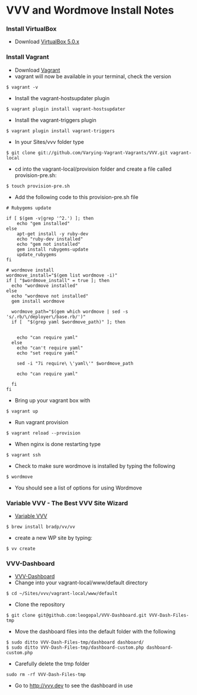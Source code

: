 # VVV and Wordmove Install Notes

### Install VirtualBox
* Download [VirtualBox 5.0.x](https://www.virtualbox.org/wiki/Downloads)

### Install Vagrant
* Download [Vagrant](https://www.vagrantup.com/downloads.html)
* vagrant will now be available in your terminal, check the version
```
$ vagrant -v
```
* Install the vagrant-hostsupdater plugin
```
$ vagrant plugin install vagrant-hostsupdater
```
* Install the vagrant-triggers plugin
```
$ vagrant plugin install vagrant-triggers
```
* In your Sites/vvv folder type
```
$ git clone git://github.com/Varying-Vagrant-Vagrants/VVV.git vagrant-local
```
* cd into the vagrant-local/provision folder and create a file called provision-pre.sh:
```
$ touch provision-pre.sh
```
* Add the following code to this provision-pre.sh file
```
# Rubygems update

if [ $(gem -v|grep '^2.') ]; then
    echo "gem installed"
else
    apt-get install -y ruby-dev
    echo "ruby-dev installed"
    echo "gem not installed"
    gem install rubygems-update
    update_rubygems
fi

# wordmove install
wordmove_install="$(gem list wordmove -i)"
if [ "$wordmove_install" = true ]; then
  echo "wordmove installed"
else
  echo "wordmove not installed"
  gem install wordmove

  wordmove_path="$(gem which wordmove | sed -s 's/.rb/\/deployer\/base.rb/')"
  if [  "$(grep yaml $wordmove_path)" ]; then


    echo "can require yaml"
  else
    echo "can't require yaml"
    echo "set require yaml"

    sed -i "7i require\ \'yaml\'" $wordmove_path

    echo "can require yaml"

  fi
fi
```
* Bring up your vagrant box with
```
$ vagrant up
```
* Run vagrant provision
```
$ vagrant reload --provision
```
* When nginx is done restarting type
```
$ vagrant ssh
```
* Check to make sure wordmove is installed by typing the following
```
$ wordmove
```
* You should see a list of options for using Wordmove

### Variable VVV - The Best VVV Site Wizard
* [Variable VVV](https://github.com/bradp/vv)
```
$ brew install bradp/vv/vv
```
* create a new WP site by typing:
```
$ vv create
```

### VVV-Dashboard
* [VVV-Dashboard](https://github.com/leogopal/VVV-Dashboard)
* Change into your vagrant-local/www/default directory
```
$ cd ~/Sites/vvv/vagrant-local/www/default
```
* Clone the repository
```
$ git clone git@github.com:leogopal/VVV-Dashboard.git VVV-Dash-Files-tmp
```
* Move the dashboard files into the default folder with the following
```
$ sudo ditto VVV-Dash-Files-tmp/dashboard dashboard/
$ sudo ditto VVV-Dash-Files-tmp/dashboard-custom.php dashboard-custom.php
```
* Carefully delete the tmp folder
```
sudo rm -rf VVV-Dash-Files-tmp
```
* Go to <http://vvv.dev> to see the dashboard in use

